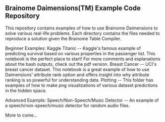 Brainome Daimensions(TM) Example Code Repository
------------------------------------------------

This repository contains examples of how to use Brainome Daimensions to solve various real-life problems.
Each directory contains the files needed to reproduce a solution given the Brainome Table Compiler.

Beginner Examples:
Kaggle Titanic -- Kaggle's famous example of predicting survival based on various properties in the passenger list. This notebook is the perfect place to start! For more comments and explanations about the bash outputs, check out the pdf version.
Breast Cancer -- UCI's breast cancer dataset. This notebook is a great example of how to use Daimensions' attribute rank option and offers insight into why attribute ranking is so powerful for understanding data.
Plotting -- This folder has examples of how to make png visualizations of various dataset predictions in the hidden space.

Advanced Example:
Speech/Non-Speech/Music Detector -- An example of a speech/non-speech/music detector for random audio files.

More to come...
